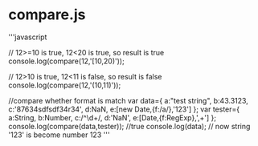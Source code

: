 # compare.js
'''javascript

// 12>=10 is true, 12<20 is true, so result is true
console.log(compare(12,'[10,20)'));

// 12>10 is true, 12<11 is false, so result is false
console.log(compare(12,'(10,11)'));

//compare whether format is match
var data={
  a:"test string",
  b:43.3123,
  c:'87634sdfsdf34r34',
  d:NaN,
  e:[new Date,{f:/a/},'123']
};
var tester={
  a:String,
  b:Number,
  c:/^\d+/,
  d:'NaN',
  e:[Date,{f:RegExp},',+']
};
console.log(compare(data,tester)); //true
console.log(data); // now string '123' is become number 123
'''
